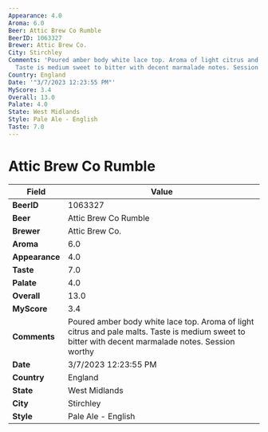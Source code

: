 ```yaml
---
Appearance: 4.0
Aroma: 6.0
Beer: Attic Brew Co Rumble
BeerID: 1063327
Brewer: Attic Brew Co.
City: Stirchley
Comments: 'Poured amber body white lace top. Aroma of light citrus and pale malts.
  Taste is medium sweet to bitter with decent marmalade notes. Session worthy '
Country: England
Date: '"3/7/2023 12:23:55 PM"'
MyScore: 3.4
Overall: 13.0
Palate: 4.0
State: West Midlands
Style: Pale Ale - English
Taste: 7.0
---
```


# Attic Brew Co Rumble

| Field         | Value |
|---------------|-------|
| **BeerID** | 1063327 |
| **Beer** | Attic Brew Co Rumble |
| **Brewer** | Attic Brew Co. |
| **Aroma** | 6.0 |
| **Appearance** | 4.0 |
| **Taste** | 7.0 |
| **Palate** | 4.0 |
| **Overall** | 13.0 |
| **MyScore** | 3.4 |
| **Comments** | Poured amber body white lace top. Aroma of light citrus and pale malts. Taste is medium sweet to bitter with decent marmalade notes. Session worthy  |
| **Date** | 3/7/2023 12:23:55 PM |
| **Country** | England |
| **State** | West Midlands |
| **City** | Stirchley |
| **Style** | Pale Ale - English |
